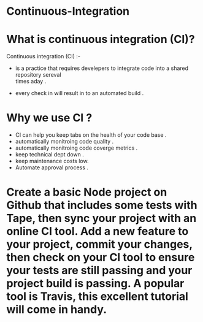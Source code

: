 # Continuous-Integration
                 
# What is continuous integration (CI)?
Continuous integration (CI) :-

- is a practice that requires develepers to integrate code into a shared repository sereval  
times aday .

- every check in will result in to an automated build .

# Why we use CI ?
- CI can help you keep tabs on the health of your code base .
- automatically monitroing code quality .
- automatically monitroing code coverge metrics .
- keep technical dept down .
- keep maintenance costs low.
- Automate approval process .

# Create a basic Node project on Github that includes some tests with Tape, then sync your project with an online CI tool. Add a new feature to your project, commit your changes, then check on your CI tool to ensure your tests are still passing and your project build is passing. A popular tool is Travis, this excellent tutorial will come in handy.
